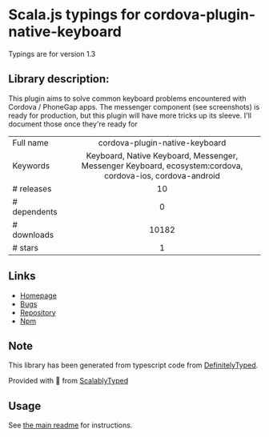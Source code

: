 
# Scala.js typings for cordova-plugin-native-keyboard

Typings are for version 1.3

## Library description:
This plugin aims to solve common keyboard problems encountered with Cordova / PhoneGap apps. The messenger component (see screenshots) is ready for production, but this plugin will have more tricks up its sleeve. I'll document those once they're ready for

|                    |                 |
| ------------------ | :-------------: |
| Full name          | cordova-plugin-native-keyboard |
| Keywords           | Keyboard, Native Keyboard, Messenger, Messenger Keyboard, ecosystem:cordova, cordova-ios, cordova-android |
| # releases         | 10 |
| # dependents       | 0 |
| # downloads        | 10182 |
| # stars            | 1 |

## Links
- [Homepage](https://github.com/EddyVerbruggen/cordova-plugin-native-keyboard#readme)
- [Bugs](https://github.com/EddyVerbruggen/cordova-plugin-native-keyboard/issues)
- [Repository](https://github.com/EddyVerbruggen/cordova-plugin-native-keyboard)
- [Npm](https://www.npmjs.com/package/cordova-plugin-native-keyboard)
    


## Note
This library has been generated from typescript code from [DefinitelyTyped](https://definitelytyped.org).

Provided with :purple_heart: from [ScalablyTyped](https://github.com/oyvindberg/ScalablyTyped)

## Usage
See [the main readme](../../readme.md) for instructions.


